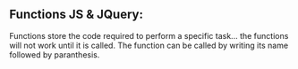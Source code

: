 ## Functions JS & JQuery:

Functions store the code required to perform a specific task... the functions will not work until it is called. The function can be called by writing its name followed by paranthesis.